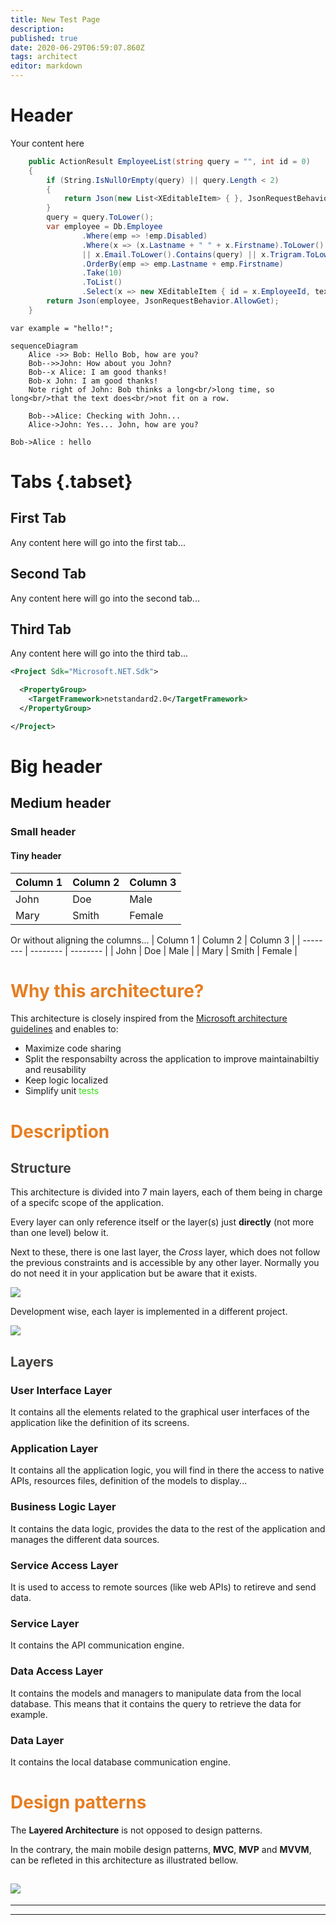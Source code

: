 ```yaml
---
title: New Test Page
description: 
published: true
date: 2020-06-29T06:59:07.860Z
tags: architect
editor: markdown
---
```


# Header
Your content here

```csharp
    public ActionResult EmployeeList(string query = "", int id = 0)
    {
        if (String.IsNullOrEmpty(query) || query.Length < 2)
        {
            return Json(new List<XEditableItem> { }, JsonRequestBehavior.AllowGet);
        }
        query = query.ToLower();
        var employee = Db.Employee
                .Where(emp => !emp.Disabled)
                .Where(x => (x.Lastname + " " + x.Firstname).ToLower().Contains(query) 
                || x.Email.ToLower().Contains(query) || x.Trigram.ToLower().Contains(query))
                .OrderBy(emp => emp.Lastname + emp.Firstname)
                .Take(10)
                .ToList()
                .Select(x => new XEditableItem { id = x.EmployeeId, text = x.FullName });
        return Json(employee, JsonRequestBehavior.AllowGet);
    }
```

`var example = "hello!";`

```mermaid
sequenceDiagram
    Alice ->> Bob: Hello Bob, how are you?
    Bob-->>John: How about you John?
    Bob--x Alice: I am good thanks!
    Bob-x John: I am good thanks!
    Note right of John: Bob thinks a long<br/>long time, so long<br/>that the text does<br/>not fit on a row.

    Bob-->Alice: Checking with John...
    Alice->John: Yes... John, how are you?
```

```plantuml
Bob->Alice : hello
```

# Tabs {.tabset}
## First Tab

Any content here will go into the first tab...

## Second Tab

Any content here will go into the second tab...

## Third Tab

Any content here will go into the third tab...


```xml
<Project Sdk="Microsoft.NET.Sdk">

  <PropertyGroup>
    <TargetFramework>netstandard2.0</TargetFramework>
  </PropertyGroup>

</Project>
```

# Big header
## Medium header
### Small header
#### Tiny header

| Column 1 | Column 2 | Column 3 |
| -------- | -------- | -------- |
| John     | Doe      | Male     |
| Mary     | Smith    | Female   |
Or without aligning the columns...
| Column 1 | Column 2 | Column 3 |
| -------- | -------- | -------- |
| John | Doe | Male |
| Mary | Smith | Female |


# <span style='color:#e67e22;'> Why this architecture?</span>
This architecture is closely inspired from the [Microsoft architecture guidelines](https://docs.microsoft.com/en-us/xamarin/cross-platform/app-fundamentals/building-cross-platform-applications/) and enables to:
* Maximize code sharing
* Split the responsabilty across the application to improve maintainabiltiy and reusability
* Keep logic localized
* Simplify unit <span style='color:#000000;'><span style='color:#37e114;'>tests</span></span>
# <span style='color:#e67e22;'> Description </span>
## <span style='color:#424241;'> Structure </span>

This architecture is divided into 7 main layers, each of them being in charge of a specifc scope of the application. 

Every layer can only reference itself or the layer(s) just **directly** (not more than one level) below it.

Next to these, there is one last layer, the *Cross* layer, which does not follow the previous constraints and is accessible by any other layer. Normally you do not need it in your application but be aware that it exists.

![](~/images/layered-architecture.png)

Development wise, each layer is implemented in a different project.

![](~/images/layer-implementation.png)


## <span style='color:#424241;'> Layers </span>

### User Interface Layer

It contains all the elements related to the graphical user interfaces of the application like the definition of its screens.

### Application Layer

It contains all the application logic, you will find in there the access to native APIs, resources files, definition of the models to display...

### Business Logic Layer

It contains the data logic, provides the data to the rest of the application and manages the different data sources.

### Service Access Layer

It is used to access to remote sources (like web APIs) to retireve and send data.

### Service Layer

It contains the API communication engine.

### Data Access Layer

It contains the models and managers to manipulate data from the local database. This means that it contains the query to retrieve the data for example.

### Data Layer

It contains the local database communication engine.

# <span style='color:#e67e22;'> Design patterns </span>
The **Layered Architecture** is not opposed to design patterns.

In the contrary, the main mobile design patterns, **MVC**, **MVP** and **MVVM**, can be refleted in this architecture as illustrated bellow.

![](~/images/layered-architecture-correspondance-design-patterns.png)
---

---

---

